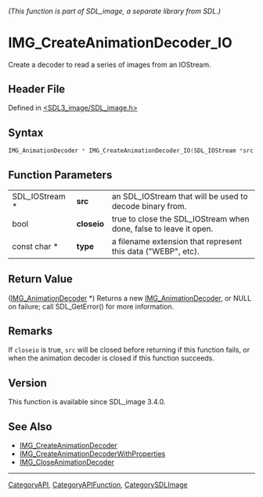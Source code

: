 ###### (This function is part of SDL_image, a separate library from SDL.)
# IMG_CreateAnimationDecoder_IO

Create a decoder to read a series of images from an IOStream.

## Header File

Defined in [<SDL3_image/SDL_image.h>](https://github.com/libsdl-org/SDL_image/blob/main/include/SDL3_image/SDL_image.h)

## Syntax

```c
IMG_AnimationDecoder * IMG_CreateAnimationDecoder_IO(SDL_IOStream *src, bool closeio, const char *type);
```

## Function Parameters

|                |             |                                                                   |
| -------------- | ----------- | ----------------------------------------------------------------- |
| SDL_IOStream * | **src**     | an SDL_IOStream that will be used to decode binary from.          |
| bool           | **closeio** | true to close the SDL_IOStream when done, false to leave it open. |
| const char *   | **type**    | a filename extension that represent this data ("WEBP", etc).      |

## Return Value

([IMG_AnimationDecoder](IMG_AnimationDecoder) *) Returns a new
[IMG_AnimationDecoder](IMG_AnimationDecoder), or NULL on failure; call
SDL_GetError() for more information.

## Remarks

If `closeio` is true, `src` will be closed before returning if this
function fails, or when the animation decoder is closed if this function
succeeds.

## Version

This function is available since SDL_image 3.4.0.

## See Also

- [IMG_CreateAnimationDecoder](IMG_CreateAnimationDecoder)
- [IMG_CreateAnimationDecoderWithProperties](IMG_CreateAnimationDecoderWithProperties)
- [IMG_CloseAnimationDecoder](IMG_CloseAnimationDecoder)

----
[CategoryAPI](CategoryAPI), [CategoryAPIFunction](CategoryAPIFunction), [CategorySDLImage](CategorySDLImage)

